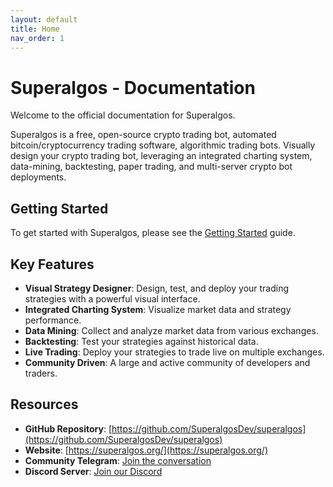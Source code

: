 ```yaml
---
layout: default
title: Home
nav_order: 1
---
```


# Superalgos - Documentation

Welcome to the official documentation for Superalgos.

Superalgos is a free, open-source crypto trading bot, automated bitcoin/cryptocurrency trading software, algorithmic trading bots. Visually design your crypto trading bot, leveraging an integrated charting system, data-mining, backtesting, paper trading, and multi-server crypto bot deployments.

## Getting Started

To get started with Superalgos, please see the [Getting Started](getting-started.md) guide.

## Key Features

- **Visual Strategy Designer**: Design, test, and deploy your trading strategies with a powerful visual interface.
- **Integrated Charting System**: Visualize market data and strategy performance.
- **Data Mining**: Collect and analyze market data from various exchanges.
- **Backtesting**: Test your strategies against historical data.
- **Live Trading**: Deploy your strategies to trade live on multiple exchanges.
- **Community Driven**: A large and active community of developers and traders.

## Resources

- **GitHub Repository**: [https://github.com/SuperalgosDev/superalgos](https://github.com/SuperalgosDev/superalgos)
- **Website**: [https://superalgos.org/](https://superalgos.org/)
- **Community Telegram**: [Join the conversation](https://t.me/superalgoscommunity)
- **Discord Server**: [Join our Discord](https://discord.gg/CGeKC6W) 